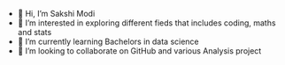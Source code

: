 - 👋 Hi, I’m Sakshi Modi
- 👀 I’m interested in exploring different fieds that includes coding, maths and stats
- 🌱 I’m currently learning Bachelors in data science
- 💞️ I’m looking to collaborate on GitHub and various Analysis project


<!---
SakshiModi20/SakshiModi20 is a ✨ special ✨ repository because its `README.md` (this file) appears on your GitHub profile.
You can click the Preview link to take a look at your changes.
--->
